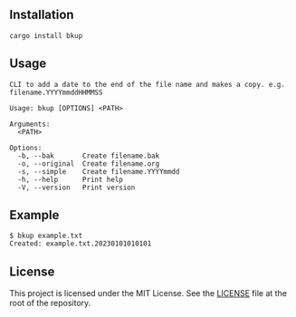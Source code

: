## Installation

```
cargo install bkup
```

## Usage

```
CLI to add a date to the end of the file name and makes a copy. e.g. filename.YYYYmmddHHMMSS

Usage: bkup [OPTIONS] <PATH>

Arguments:
  <PATH>

Options:
  -b, --bak       Create filename.bak
  -o, --original  Create filename.org
  -s, --simple    Create filename.YYYYmmdd
  -h, --help      Print help
  -V, --version   Print version
```

## Example

```
$ bkup example.txt
Created: example.txt.20230101010101
```

## License

This project is licensed under the MIT License. See the [LICENSE](https://github.com/do7be/rust-bkup-cli/blob/main/LICENSE) file at the root of the repository.
